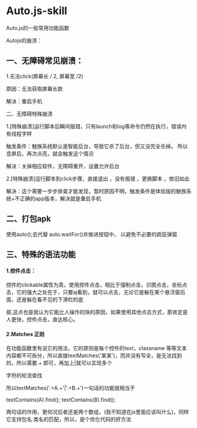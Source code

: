 # Auto.js-skill
Auto.js的一些常用功能函数

Autojs的崩溃：

## 一、无障碍常见崩溃：

1.无法click(屏幕长 / 2, 屏幕宽 /2)

原因：无法获取屏幕长款

解决：重启手机

二、无障碍特殊崩溃

1.[特殊崩溃]运行脚本后瞬间报错，只有launch和log等命令仍然在执行，错误内有线程字样 

触发条件：魅族系统默认是智能后台，导致它杀了后台，但又没完全杀掉。 所以息屏后，再次点亮，就会触发这个情况

解决：关掉相应软件，无障碍重开，设置允许后台

2.[特殊崩溃]运行脚本到click步骤，直接退出 ，没有报错 ，更换脚本 ，依旧如此

解决：这个需要一步步排查才能发现，暂时原因不明，触发条件是体验版的魅族系统+不正确的app版本，解决就是重启手机

## 二、打包apk

使用auto();去代替 auto.waitFor()并做进按钮中， 以避免不必要的疯狂弹窗

## 三、特殊的语法功能

#### 1.控件点击：

控件的clickable属性为真，使用控件点击，相比于强制点击，识图点击，坐标点击，它的强大之处在于，只要aj看到，就可以点击，无论它是躲在某个悬浮窗后面，还是躲在看不见的下滑栏的底

部,这点也是我认为它能比人操作的快的原因，如果使用其他点击方式，那肯定是人更快，控件点击，直达核心。

#### 2.Matches 正则

在功能函数里有说它的用法，它的原则是每个控件的text，classname 等等文本内容都不可拆分，所以直接textMatches('某某')，而并没有写全，是无法找到的，所以需要.+ 即可，再加上|就可以实现多个

字符的轮流查找

所以textMatches('.+A.+'|'.+B.+')一句话的功能就相当于

textContains(A).find();
textContains(B).find();

两句话的作用，更何况后者还是两个数组，(我不知道在js里面应该叫什么)，同样它支持包名 类名的匹配，所以，是个优化代码的好方法



